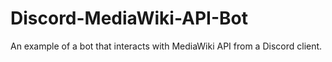 # Discord-MediaWiki-API-Bot
An example of a bot that interacts with MediaWiki API from a Discord client.
